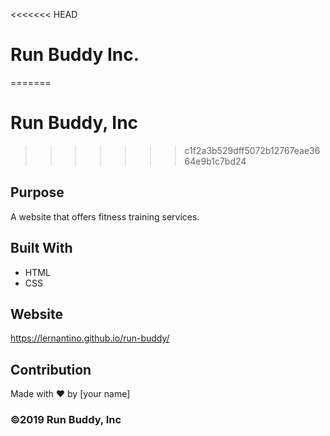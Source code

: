<<<<<<< HEAD
# Run Buddy Inc.
=======
# Run Buddy, Inc
>>>>>>> c1f2a3b529dff5072b12767eae3664e9b1c7bd24

## Purpose
A website that offers fitness training services. 

## Built With
* HTML
* CSS

## Website
https://lernantino.github.io/run-buddy/

## Contribution
Made with ❤️ by [your name]

### ©️2019 Run Buddy, Inc 
